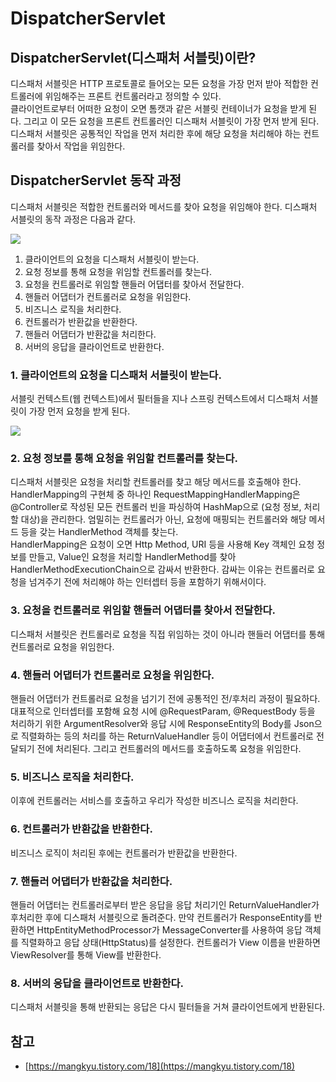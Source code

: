 # DispatcherServlet
## DispatcherServlet(디스패처 서블릿)이란?
디스패처 서블릿은 HTTP 프로토콜로 들어오는 모든 요청을 가장 먼저 받아 적합한 컨트롤러에 위임해주는 프론트 컨트롤러라고 정의할 수 있다.  
클라이언트로부터 어떠한 요청이 오면 톰캣과 같은 서블릿 컨테이너가 요청을 받게 된다. 
그리고 이 모든 요청을 프론트 컨트롤러인 디스패처 서블릿이 가장 먼저 받게 된다. 
디스패처 서블릿은 공통적인 작업을 먼저 처리한 후에 해당 요청을 처리해야 하는 컨트롤러를 찾아서 작업을 위임한다.

## DispatcherServlet 동작 과정
디스패처 서블릿은 적합한 컨트롤러와 메서드를 찾아 요청을 위임해야 한다. 
디스패처 서블릿의 동작 과정은 다음과 같다.

![](https://user-images.githubusercontent.com/47477359/212056733-6aaddc1a-bf8e-4ddb-bbff-12185ddfd26b.png)

1. 클라이언트의 요청을 디스패처 서블릿이 받는다.
2. 요청 정보를 통해 요청을 위임할 컨트롤러를 찾는다.
3. 요청을 컨트롤러로 위임할 핸들러 어댑터를 찾아서 전달한다.
4. 핸들러 어댑터가 컨트롤러로 요청을 위임한다.
5. 비즈니스 로직을 처리한다.
6. 컨트롤러가 반환값을 반환한다.
7. 핸들러 어댑터가 반환값을 처리한다.
8. 서버의 응답을 클라이언트로 반환한다.

### 1. 클라이언트의 요청을 디스패처 서블릿이 받는다.
서블릿 컨텍스트(웹 컨텍스트)에서 필터들을 지나 스프링 컨텍스트에서 디스패처 서블릿이 가장 먼저 요청을 받게 된다.

![](https://user-images.githubusercontent.com/47477359/211793974-42978929-ac60-4bf5-958a-15d7871ceaf3.png)

### 2. 요청 정보를 통해 요청을 위임할 컨트롤러를 찾는다.
디스패처 서블릿은 요청을 처리할 컨트롤러를 찾고 해당 메서드를 호출해야 한다. 
HandlerMapping의 구현체 중 하나인 RequestMappingHandlerMapping은 @Controller로 작성된 모든 컨트롤러 빈을 파싱하여 HashMap으로 (요청 정보, 처리할 대상)을 관리한다. 
엄밀히는 컨트롤러가 아닌, 요청에 매핑되는 컨트롤러와 해당 메서드 등을 갖는 HandlerMethod 객체를 찾는다.  
HandlerMapping은 요청이 오면 Http Method, URI 등을 사용해 Key 객체인 요청 정보를 만들고, 
Value인 요청을 처리할 HandlerMethod를 찾아 HandlerMethodExecutionChain으로 감싸서 반환한다. 
감싸는 이유는 컨트롤러로 요청을 넘겨주기 전에 처리해야 하는 인터셉터 등을 포함하기 위해서이다.

### 3. 요청을 컨트롤러로 위임할 핸들러 어댑터를 찾아서 전달한다.
디스패처 서블릿은 컨트롤러로 요청을 직접 위임하는 것이 아니라 핸들러 어댑터를 통해 컨트롤러로 요청을 위임한다.

### 4. 핸들러 어댑터가 컨트롤러로 요청을 위임한다.
핸들러 어댑터가 컨트롤러로 요청을 넘기기 전에 공통적인 전/후처리 과정이 필요하다. 
대표적으로 인터셉터를 포함해 요청 시에 @RequestParam, @RequestBody 등을 처리하기 위한 ArgumentResolver와 응답 시에 ResponseEntity의 Body를 Json으로 직렬화하는 등의 처리를 하는 ReturnValueHandler 등이 어댑터에서 컨트롤러로 전달되기 전에 처리된다. 
그리고 컨트롤러의 메서드를 호출하도록 요청을 위임한다.

### 5. 비즈니스 로직을 처리한다.
이후에 컨트롤러는 서비스를 호출하고 우리가 작성한 비즈니스 로직을 처리한다.

### 6. 컨트롤러가 반환값을 반환한다.
비즈니스 로직이 처리된 후에는 컨트롤러가 반환값을 반환한다. 

### 7. 핸들러 어댑터가 반환값을 처리한다.
핸들러 어댑터는 컨트롤러로부터 받은 응답을 응답 처리기인 ReturnValueHandler가 후처리한 후에 디스패처 서블릿으로 돌려준다. 
만약 컨트롤러가 ResponseEntity를 반환하면 HttpEntityMethodProcessor가 MessageConverter를 사용하여 응답 객체를 직렬화하고 응답 상태(HttpStatus)를 설정한다. 
컨트롤러가 View 이름을 반환하면 ViewResolver를 통해 View를 반환한다.

### 8. 서버의 응답을 클라이언트로 반환한다.
디스패처 서블릿을 통해 반환되는 응답은 다시 필터들을 거쳐 클라이언트에게 반환된다.

## 참고
- [https://mangkyu.tistory.com/18](https://mangkyu.tistory.com/18)
